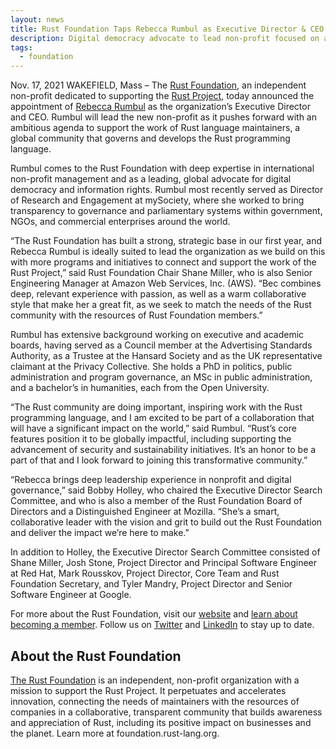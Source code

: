 ```yaml
---
layout: news
title: Rust Foundation Taps Rebecca Rumbul as Executive Director & CEO
description: Digital democracy advocate to lead non-profit focused on advancing the Rust Project, a significant step forward in its effort to build an organization to support the rapid innovation and adoption of the Rust programming language
tags:
  - foundation
---
```


Nov. 17, 2021 WAKEFIELD, Mass – The [Rust Foundation](https://foundation.rust-lang.org/), an independent non-profit dedicated to supporting the [Rust Project](https://www.rust-lang.org/), today announced the appointment of [Rebecca Rumbul](/posts/2021-11-17-introducing-rebecca-rumbul/) as the organization’s Executive Director and CEO. Rumbul will lead the new non-profit as it pushes forward with an ambitious agenda to support the work of Rust language maintainers, a global community that governs and develops the Rust programming language.

Rumbul comes to the Rust Foundation with deep expertise in international non-profit management and as a leading, global advocate for digital democracy and information rights. Rumbul most recently served as Director of Research and Engagement at mySociety, where she worked to bring transparency to governance and parliamentary systems within government, NGOs, and commercial enterprises around the world. 

“The Rust Foundation has built a strong, strategic base in our first year, and Rebecca Rumbul is ideally suited to lead the organization as we build on this with more programs and initiatives to connect and support the work of the Rust Project,” said Rust Foundation Chair Shane Miller, who is also Senior Engineering Manager at Amazon Web Services, Inc. (AWS). “Bec combines deep, relevant experience with passion, as well as a warm collaborative style that make her a great fit, as we seek to match the needs of the Rust community with the resources of Rust Foundation members.”

Rumbul has extensive background working on executive and academic boards, having served as a Council member at the Advertising Standards Authority, as a Trustee at the Hansard Society and as the UK representative claimant at the Privacy Collective. She holds a PhD in politics, public administration and program governance, an MSc in public administration, and a bachelor’s in humanities, each from the Open University.

“The Rust community are doing important, inspiring work with the Rust programming language, and I am excited to be part of a collaboration that will have a significant impact on the world,” said Rumbul. “Rust’s core features position it to be globally impactful, including supporting the advancement of security and sustainability initiatives. It’s an honor to be a part of that and I look forward to joining this transformative community.”

“Rebecca brings deep leadership experience in nonprofit and digital governance,” said Bobby Holley, who chaired the Executive Director Search Committee, and who is also a member of the Rust Foundation Board of Directors and a Distinguished Engineer at Mozilla. “She’s a smart, collaborative leader with the vision and grit to build out the Rust Foundation and deliver the impact we’re here to make.”

In addition to Holley, the Executive Director Search Committee consisted of Shane Miller, Josh Stone, Project Director and Principal Software Engineer at Red Hat, Mark Rousskov, Project Director, Core Team and Rust Foundation Secretary, and Tyler Mandry, Project Director and Senior Software Engineer at Google.

For more about the Rust Foundation, visit our [website](https://foundation.rust-lang.org/) and [learn about becoming a member](https://foundation.rust-lang.org/info/become-a-member/). Follow us on [Twitter](https://twitter.com/rust_foundation) and [LinkedIn](https://www.linkedin.com/company/rust-foundation/) to stay up to date.

## About the Rust Foundation

[The Rust Foundation](https://foundation.rust-lang.org/) is an independent, non-profit organization with a mission to support the Rust Project. It perpetuates and accelerates innovation, connecting the needs of maintainers with the resources of companies in a collaborative, transparent community that builds awareness and appreciation of Rust, including its positive impact on businesses and the planet. Learn more at foundation.rust-lang.org.